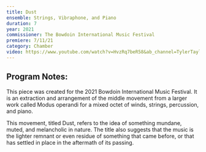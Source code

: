 ```yaml
---
title: Dust
ensemble: Strings, Vibraphone, and Piano
duration: 7
year: 2021
commissioner: The Bowdoin International Music Festival
premiere: 7/11/21
category: Chamber
video: https://www.youtube.com/watch?v=HvzRq7beR58&ab_channel=TylerTaylorComposer
---
```


## Program Notes:

This piece was created for the 2021 Bowdoin International Music Festival. It is an extraction and arrangement of the middle movement from a larger work called Modus operandi for a mixed octet of winds, strings, percussion, and piano.

This movement, titled Dust, refers to the idea of something mundane, muted, and melancholic in nature. The title also suggests that the music is the lighter remnant or even residue of something that came before, or that has settled in place in the aftermath of its passing.
